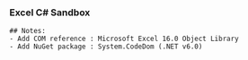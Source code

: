 ### Excel C# Sandbox

```
## Notes:
- Add COM reference : Microsoft Excel 16.0 Object Library
- Add NuGet package : System.CodeDom (.NET v6.0)
```